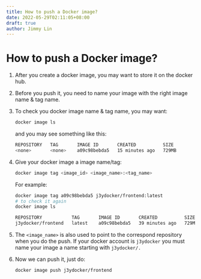 ```yaml
---
title: How to push a Docker image?
date: 2022-05-29T02:11:05+08:00
draft: true
author: Jimmy Lin
---
```


# How to push a Docker image?

1. After you create a docker image, you may want to store it on the docker hub.
2. Before you push it, you need to name your image with the right image name & tag name.
3. To check you docker image name & tag name, you may want:

   ```bash
   docker image ls
   ```

   and you may see something like this:

   ```bash
   REPOSITORY   TAG       IMAGE ID       CREATED          SIZE
   <none>       <none>    a09c98bebda5   15 minutes ago   729MB
   ```

4. Give your docker image a image name/tag:

   ```bash
   docker image tag <image_id> <image_name>:<tag_name>
   ```

   For example:

   ```bash
   docker image tag a09c98bebda5 j3ydocker/frontend:latest
   # to check it again
   docker image ls

   REPOSITORY           TAG       IMAGE ID       CREATED          SIZE
   j3ydocker/frontend   latest    a09c98bebda5   39 minutes ago   729MB
   ```

5. The `<image_name>` is also used to point to the correspond repository when you do the push. If your docker account is `j3ydocker` you must name your image a name starting with `j3ydocker/.`
6. Now we can push it, just do:

   ```bash
   docker image push j3ydocker/frontend
   ```
